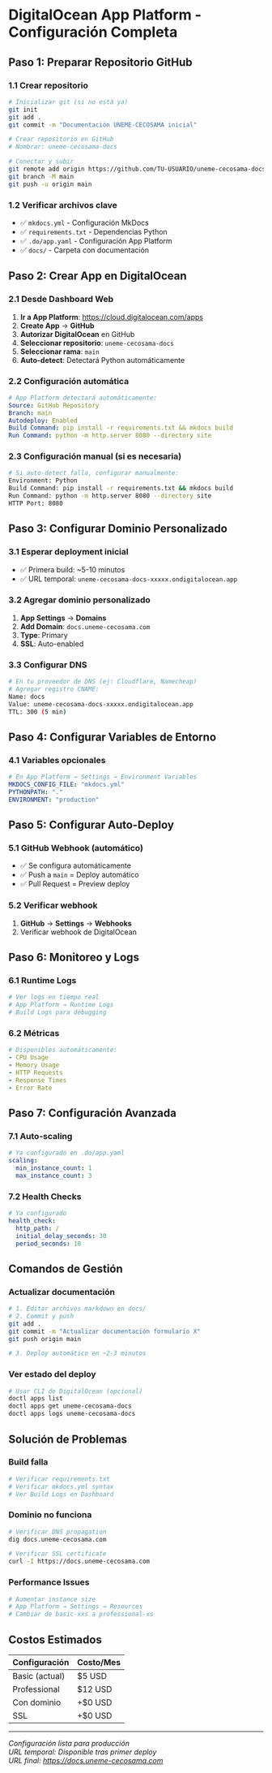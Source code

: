 # DigitalOcean App Platform - Configuración Completa

## Paso 1: Preparar Repositorio GitHub

### 1.1 Crear repositorio
```bash
# Inicializar git (si no está ya)
git init
git add .
git commit -m "Documentación UNEME-CECOSAMA inicial"

# Crear repositorio en GitHub
# Nombrar: uneme-cecosama-docs

# Conectar y subir
git remote add origin https://github.com/TU-USUARIO/uneme-cecosama-docs.git
git branch -M main
git push -u origin main
```

### 1.2 Verificar archivos clave
- ✅ `mkdocs.yml` - Configuración MkDocs
- ✅ `requirements.txt` - Dependencias Python
- ✅ `.do/app.yaml` - Configuración App Platform
- ✅ `docs/` - Carpeta con documentación

## Paso 2: Crear App en DigitalOcean

### 2.1 Desde Dashboard Web
1. **Ir a App Platform**: https://cloud.digitalocean.com/apps
2. **Create App** → **GitHub**
3. **Autorizar DigitalOcean** en GitHub
4. **Seleccionar repositorio**: `uneme-cecosama-docs`
5. **Seleccionar rama**: `main`
6. **Auto-detect**: Detectará Python automáticamente

### 2.2 Configuración automática
```yaml
# App Platform detectará automáticamente:
Source: GitHub Repository
Branch: main
Autodeploy: Enabled
Build Command: pip install -r requirements.txt && mkdocs build
Run Command: python -m http.server 8080 --directory site
```

### 2.3 Configuración manual (si es necesaria)
```bash
# Si auto-detect falla, configurar manualmente:
Environment: Python
Build Command: pip install -r requirements.txt && mkdocs build
Run Command: python -m http.server 8080 --directory site
HTTP Port: 8080
```

## Paso 3: Configurar Dominio Personalizado

### 3.1 Esperar deployment inicial
- ✅ Primera build: ~5-10 minutos
- ✅ URL temporal: `uneme-cecosama-docs-xxxxx.ondigitalocean.app`

### 3.2 Agregar dominio personalizado
1. **App Settings** → **Domains**
2. **Add Domain**: `docs.uneme-cecosama.com`
3. **Type**: Primary
4. **SSL**: Auto-enabled

### 3.3 Configurar DNS
```bash
# En tu proveedor de DNS (ej: Cloudflare, Namecheap)
# Agregar registro CNAME:
Name: docs
Value: uneme-cecosama-docs-xxxxx.ondigitalocean.app
TTL: 300 (5 min)
```

## Paso 4: Configurar Variables de Entorno

### 4.1 Variables opcionales
```yaml
# En App Platform → Settings → Environment Variables
MKDOCS_CONFIG_FILE: "mkdocs.yml"
PYTHONPATH: "."
ENVIRONMENT: "production"
```

## Paso 5: Configurar Auto-Deploy

### 5.1 GitHub Webhook (automático)
- ✅ Se configura automáticamente
- ✅ Push a `main` = Deploy automático
- ✅ Pull Request = Preview deploy

### 5.2 Verificar webhook
1. **GitHub** → **Settings** → **Webhooks**
2. Verificar webhook de DigitalOcean

## Paso 6: Monitoreo y Logs

### 6.1 Runtime Logs
```bash
# Ver logs en tiempo real
# App Platform → Runtime Logs
# Build Logs para debugging
```

### 6.2 Métricas
```yaml
# Disponibles automáticamente:
- CPU Usage
- Memory Usage  
- HTTP Requests
- Response Times
- Error Rate
```

## Paso 7: Configuración Avanzada

### 7.1 Auto-scaling
```yaml
# Ya configurado en .do/app.yaml
scaling:
  min_instance_count: 1
  max_instance_count: 3
```

### 7.2 Health Checks
```yaml
# Ya configurado
health_check:
  http_path: /
  initial_delay_seconds: 30
  period_seconds: 10
```

## Comandos de Gestión

### Actualizar documentación
```bash
# 1. Editar archivos markdown en docs/
# 2. Commit y push
git add .
git commit -m "Actualizar documentación formulario X"
git push origin main

# 3. Deploy automático en ~2-3 minutos
```

### Ver estado del deploy
```bash
# Usar CLI de DigitalOcean (opcional)
doctl apps list
doctl apps get uneme-cecosama-docs
doctl apps logs uneme-cecosama-docs
```

## Solución de Problemas

### Build falla
```bash
# Verificar requirements.txt
# Verificar mkdocs.yml syntax
# Ver Build Logs en Dashboard
```

### Dominio no funciona
```bash
# Verificar DNS propagation
dig docs.uneme-cecosama.com

# Verificar SSL certificate
curl -I https://docs.uneme-cecosama.com
```

### Performance Issues
```bash
# Aumentar instance size
# App Platform → Settings → Resources
# Cambiar de basic-xxs a professional-xs
```

## Costos Estimados

| Configuración | Costo/Mes |
|---------------|-----------|
| Basic (actual) | $5 USD |
| Professional | $12 USD |
| Con dominio | +$0 USD |
| SSL | +$0 USD |

---
*Configuración lista para producción*  
*URL temporal: Disponible tras primer deploy*  
*URL final: https://docs.uneme-cecosama.com*